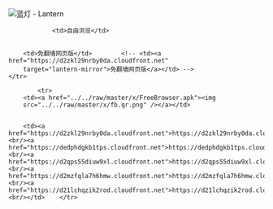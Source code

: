 

<img src="../../raw/master/x/8e0a2b81.c82003be.LanternYellow2.png" alt="蓝灯 - Lantern"/>
<table>
    <tr>
                
                <td>自由浏览</td>
        
        
        <td>免翻墙网页版</td>        <!-- <td><a href="https://d2zkl29nrby0da.cloudfront.net"
        target="lantern-mirror">免翻墙网页版</a></td> -->
    </tr>
    
            <tr>
        <td><a href="../../raw/master/x/FreeBrowser.apk"><img
        src="../../raw/master/x/fb.qr.png" /></a></td>

        
        <td><a href="https://d2zkl29nrby0da.cloudfront.net">https://d2zkl29nrby0da.cloudfront.net</a><br/><a href="https://dedphdgkb1tps.cloudfront.net">https://dedphdgkb1tps.cloudfront.net</a><br/><a href="https://d2qps55diuw9xl.cloudfront.net">https://d2qps55diuw9xl.cloudfront.net</a><br/><a href="https://d2mzfqla7h6hmw.cloudfront.net">https://d2mzfqla7h6hmw.cloudfront.net</a><br/><a href="https://d21lchqzik2rod.cloudfront.net">https://d21lchqzik2rod.cloudfront.net</a><br/></td>    </tr>
</table>

